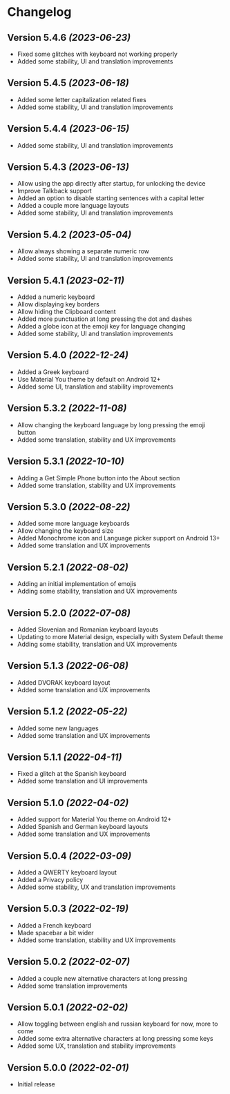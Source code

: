 Changelog
==========

Version 5.4.6 *(2023-06-23)*
----------------------------

 * Fixed some glitches with keyboard not working properly
 * Added some stability, UI and translation improvements

Version 5.4.5 *(2023-06-18)*
----------------------------

 * Added some letter capitalization related fixes
 * Added some stability, UI and translation improvements

Version 5.4.4 *(2023-06-15)*
----------------------------

 * Added some stability, UI and translation improvements

Version 5.4.3 *(2023-06-13)*
----------------------------

 * Allow using the app directly after startup, for unlocking the device
 * Improve Talkback support
 * Added an option to disable starting sentences with a capital letter
 * Added a couple more language layouts
 * Added some stability, UI and translation improvements

Version 5.4.2 *(2023-05-04)*
----------------------------

 * Allow always showing a separate numeric row
 * Added some stability, UI and translation improvements

Version 5.4.1 *(2023-02-11)*
----------------------------

 * Added a numeric keyboard
 * Allow displaying key borders
 * Allow hiding the Clipboard content
 * Added more punctuation at long pressing the dot and dashes
 * Added a globe icon at the emoji key for language changing
 * Added some stability, UI and translation improvements

Version 5.4.0 *(2022-12-24)*
----------------------------

 * Added a Greek keyboard
 * Use Material You theme by default on Android 12+
 * Added some UI, translation and stability improvements

Version 5.3.2 *(2022-11-08)*
----------------------------

 * Allow changing the keyboard language by long pressing the emoji button
 * Added some translation, stability and UX improvements

Version 5.3.1 *(2022-10-10)*
----------------------------

 * Adding a Get Simple Phone button into the About section
 * Added some translation, stability and UX improvements

Version 5.3.0 *(2022-08-22)*
----------------------------

 * Added some more language keyboards
 * Allow changing the keyboard size
 * Added Monochrome icon and Language picker support on Android 13+
 * Added some translation and UX improvements

Version 5.2.1 *(2022-08-02)*
----------------------------

 * Adding an initial implementation of emojis
 * Adding some stability, translation and UX improvements

Version 5.2.0 *(2022-07-08)*
----------------------------

 * Added Slovenian and Romanian keyboard layouts
 * Updating to more Material design, especially with System Default theme
 * Adding some stability, translation and UX improvements

Version 5.1.3 *(2022-06-08)*
----------------------------

 * Added DVORAK keyboard layout
 * Added some translation and UX improvements

Version 5.1.2 *(2022-05-22)*
----------------------------

 * Added some new languages
 * Added some translation and UX improvements

Version 5.1.1 *(2022-04-11)*
----------------------------

 * Fixed a glitch at the Spanish keyboard
 * Added some translation and UI improvements

Version 5.1.0 *(2022-04-02)*
----------------------------

 * Added support for Material You theme on Android 12+
 * Added Spanish and German keyboard layouts
 * Added some translation and UX improvements

Version 5.0.4 *(2022-03-09)*
----------------------------

 * Added a QWERTY keyboard layout
 * Added a Privacy policy
 * Added some stability, UX and translation improvements

Version 5.0.3 *(2022-02-19)*
----------------------------

 * Added a French keyboard
 * Made spacebar a bit wider
 * Added some translation, stability and UX improvements

Version 5.0.2 *(2022-02-07)*
----------------------------

 * Added a couple new alternative characters at long pressing
 * Added some translation improvements

Version 5.0.1 *(2022-02-02)*
----------------------------

 * Allow toggling between english and russian keyboard for now, more to come
 * Added some extra alternative characters at long pressing some keys
 * Added some UX, translation and stability improvements

Version 5.0.0 *(2022-02-01)*
----------------------------

 * Initial release
